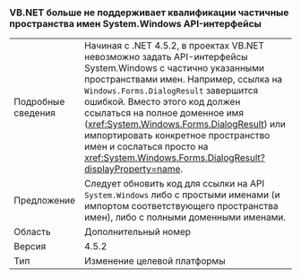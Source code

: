 ### <a name="vbnet-no-longer-supports-partial-namespace-qualification-for-systemwindows-apis"></a>VB.NET больше не поддерживает квалификации частичные пространства имен System.Windows API-интерфейсы

|   |   |
|---|---|
|Подробные сведения|Начиная с .NET 4.5.2, в проектах VB.NET невозможно задать API-интерфейсы System.Windows с частично указанными пространствами имен. Например, ссылка на <code>Windows.Forms.DialogResult</code> завершится ошибкой. Вместо этого код должен ссылаться на полное доменное имя (<xref:System.Windows.Forms.DialogResult>) или импортировать конкретное пространство имен и сослаться просто на <xref:System.Windows.Forms.DialogResult?displayProperty=name>.|
|Предложение|Следует обновить код для ссылки на API <code>System.Windows</code> либо с простыми именами (и импортом соответствующего пространства имен), либо с полными доменными именами.|
|Область|Дополнительный номер|
|Версия|4.5.2|
|Тип|Изменение целевой платформы|

